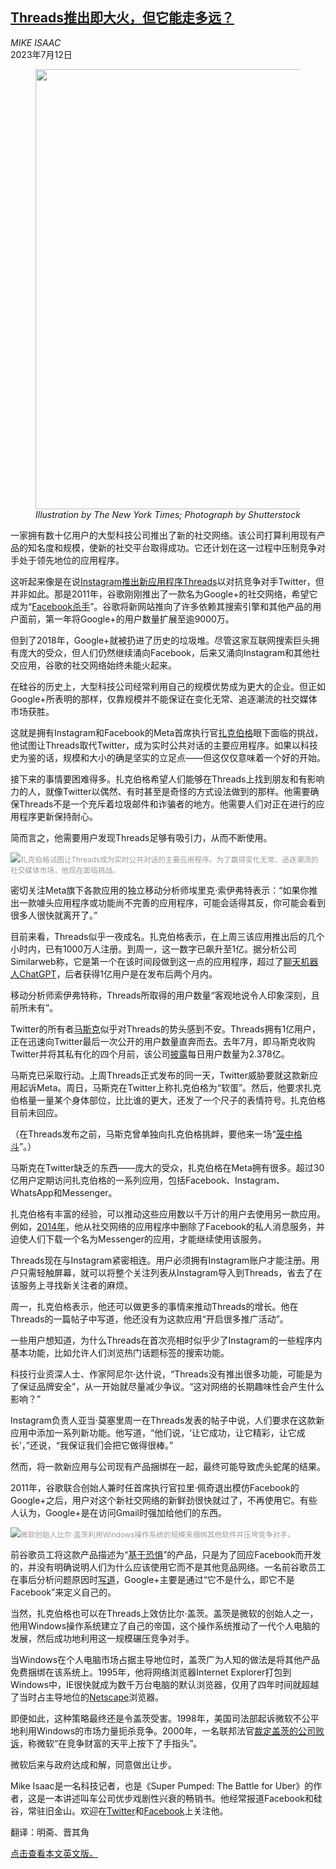 <!--1689134821000-->
[Threads推出即大火，但它能走多远？](https://cn.nytimes.com/technology/20230712/threads-zuckerberg-meta-google-plus/)
------

<address>MIKE ISAAC</address><time pudate="2023-07-12 11:31:19" datetime="2023-07-12 11:31:19">2023年7月12日</time><figure><img src="https://images.weserv.nl/?url=static01.nyt.com/images/2023/07/11/business/00threads-SUB/00threads-SUB-master1050.jpg" width="1050" height="704"><figcaption> <cite>Illustration by The New York Times; Photograph by Shutterstock</cite></figcaption></figure><section><p>一家拥有数十亿用户的大型科技公司推出了新的社交网络。该公司打算利用现有产品的知名度和规模，使新的社交平台取得成功。它还计划在这一过程中压制竞争对手处于领先地位的应用程序。</p><p>这听起来像是在说<a href="https://cn.nytimes.com/technology/20230706/threads-app-meta-twitter-killer/"></a><a href="https://cn.nytimes.com/technology/20230706/threads-app-meta-twitter-killer/">Instagram推出新应用程序</a><a href="https://cn.nytimes.com/technology/20230706/threads-app-meta-twitter-killer/">Threads</a>以对抗竞争对手Twitter，但并非如此。那是2011年，谷歌刚刚推出了一款名为Google+的社交网络，希望它成为“<a rel="noopener noreferrer" target="_blank" href="https://www.zdnet.com/article/can-google-be-a-facebook-killer/">Facebook杀手</a>”。谷歌将新网站推向了许多依赖其搜索引擎和其他产品的用户面前，第一年将Google+的用户数量扩展至逾9000万。</p><p>但到了2018年，Google+就被扔进了历史的垃圾堆。尽管这家互联网搜索巨头拥有庞大的受众，但人们仍然继续涌向Facebook，后来又涌向Instagram和其他社交应用，谷歌的社交网络始终未能火起来。</p><p>在硅谷的历史上，大型科技公司经常利用自己的规模优势成为更大的企业。但正如Google+所表明的那样，仅靠规模并不能保证在变化无常、追逐潮流的社交媒体市场获胜。</p><p>这就是拥有Instagram和Facebook的Meta首席执行官<a href="https://www.nytimes.com/topic/person/mark-zuckerberg">扎克伯格</a>眼下面临的挑战，他试图让Threads取代Twitter，成为实时公共对话的主要应用程序。如果以科技史为鉴的话，规模和大小的确是坚实的立足点——但这仅仅意味着一个好的开始。</p><p>接下来的事情要困难得多。扎克伯格希望人们能够在Threads上找到朋友和有影响力的人，就像Twitter以偶然、有时甚至是奇怪的方式设法做到的那样。他需要确保Threads不是一个充斥着垃圾邮件和诈骗者的地方。他需要人们对正在进行的应用程序更新保持耐心。</p><p>简而言之，他需要用户发现Threads足够有吸引力，从而不断使用。</p><p><img src="https://images.weserv.nl/?url=static01.nyt.com/images/2023/07/11/multimedia/11threads-zuckerberg/lfwm-master1050.jpg"><small style="color: #999;">扎克伯格试图让Threads成为实时公共对话的主要应用程序。为了赢得变化无常、追逐潮流的社交媒体市场，他现在面临挑战。</small></p><p>密切关注Meta旗下各款应用的独立移动分析师埃里克·索伊弗特表示：“如果你推出一款噱头应用程序或功能尚不完善的应用程序，可能会适得其反，你可能会看到很多人很快就离开了。”</p><p>目前来看，Threads似乎一夜成名。扎克伯格表示，在上周三该应用推出后的几个小时内，已有1000万人注册。到周一，这一数字已飙升至1亿。据分析公司Similarweb称，它是第一个在该时间段做到这一点的应用程序，超过了<a href="https://www.nytimes.com/2022/12/05/technology/chatgpt-ai-twitter.html">聊天机器人ChatGPT</a>，后者获得1亿用户是在发布后两个月内。</p><p>移动分析师索伊弗特称，Threads所取得的用户数量“客观地说令人印象深刻，且前所未有”。</p><p>Twitter的所有者<a href="https://www.nytimes.com/2022/05/03/technology/elon-musk-twitter-plan.html">马斯克</a>似乎对Threads的势头感到不安。Threads拥有1亿用户，正在迅速向Twitter最后一次公开的用户数量直奔而去。去年7月，即马斯克收购Twitter并将其私有化的四个月前，该公司<a href="https://www.nytimes.com/2022/07/22/technology/twitter-earnings.html">披露</a>每日用户数量为2.378亿。</p><p>马斯克已采取行动。上周Threads正式发布的同一天，Twitter威胁要就这款新应用起诉Meta。周日，马斯克在Twitter上称扎克伯格为“软蛋”。然后，他要求扎克伯格量一量某个身体部位，比比谁的更大，还发了一个尺子的表情符号。扎克伯格目前未回应。</p><p>（在Threads发布之前，马斯克曾单独向扎克伯格挑衅，要他来一场“<a href="https://cn.nytimes.com/technology/20230703/elon-musk-mark-zuckerberg-cage-match/">笼中格斗</a>”。）</p><p>马斯克在Twitter缺乏的东西——庞大的受众，扎克伯格在Meta拥有很多。超过30亿用户定期访问扎克伯格的一系列应用，包括Facebook、Instagram、WhatsApp和Messenger。</p><p>扎克伯格有丰富的经验，可以推动这些应用数以千万计的用户去使用另一款应用。例如，<a rel="noopener noreferrer" target="_blank" href="https://techcrunch.com/2014/04/09/facebook-messenger-or-the-highway/">2014年</a>，他从社交网络的应用程序中删除了Facebook的私人消息服务，并迫使人们下载一个名为Messenger的应用，才能继续使用该服务。</p><p>Threads现在与Instagram紧密相连。用户必须拥有Instagram账户才能注册。用户只需轻触屏幕，就可以将整个关注列表从Instagram导入到Threads，省去了在该服务上寻找新关注者的麻烦。</p><p>周一，扎克伯格表示，他还可以做更多的事情来推动Threads的增长。他在Threads的一篇帖子中写道，他还没有为这款应用“开启很多推广活动”。</p><p>一些用户想知道，为什么Threads在首次亮相时似乎少了Instagram的一些程序内基本功能，比如允许人们浏览热门话题标签的搜索功能。</p><p>科技行业资深人士、作家阿尼尔·达什说，“Threads没有推出很多功能，可能是为了保证品牌安全”，从一开始就尽量减少争议。“这对网络的长期趣味性会产生什么影响？”</p><p>Instagram负责人亚当·莫塞里周一在Threads发表的帖子中说，人们要求在这款新应用中添加一系列新功能。他写道，“他们说，‘让它成功，让它精彩，让它成长’，”还说，“我保证我们会把它做得很棒。”</p><p>然而，将一款新应用与公司现有产品捆绑在一起，最终可能导致虎头蛇尾的结果。</p><p>2011年，谷歌联合创始人兼时任首席执行官拉里·佩奇退出模仿Facebook的Google+之后，用户对这个新社交网络的新鲜劲很快就过了，不再使用它。有些人认为，Google+是在访问Gmail时强加给他们的东西。</p><p><img src="https://images.weserv.nl/?url=static01.nyt.com/images/2023/07/11/multimedia/11threads-billgates-mpfg/11threads-billgates-mpfg-master1050.jpg"><small style="color: #999;">微软创始人比尔·盖茨利用Windows操作系统的规模来捆绑其他软件并压垮竞争对手。</small></p><p>前谷歌员工将这款产品描述为“<a rel="noopener noreferrer" target="_blank" href="https://twitter.com/morganknutson/status/1050609469523021826">基于恐惧</a>”的产品，只是为了回应Facebook而开发的，并没有明确说明人们为什么应该使用它而不是其他竞品网络。一名前谷歌员工在事后分析问题原因时<a rel="noopener noreferrer" target="_blank" href="https://medium.com/chris-messina/thoughts-on-google-8883844a9ca4">写道</a>，Google+主要是通过“它不是什么，即它不是Facebook”来定义自己的。</p><p>当然，扎克伯格也可以在Threads上效仿比尔·盖茨。盖茨是微软的创始人之一，他用Windows操作系统建立了自己的帝国，这个操作系统推动了一代个人电脑的发展，然后成功地利用这一规模碾压竞争对手。</p><p>当Windows在个人电脑市场占据主导地位时，盖茨广为人知的做法是将其他产品免费捆绑在该系统上。1995年，他将网络浏览器Internet Explorer打包到Windows中，IE很快就成为数千万台电脑的默认浏览器，仅用了四年时间就超越了当时占主导地位的<a href="https://www.nytimes.com/1998/08/17/business/gates-pinpoints-date-of-browser-decision.html" title="Link: https://www.nytimes.com/1998/08/17/business/gates-pinpoints-date-of-browser-decision.html">Netscape</a>浏览器。</p><p>即便如此，这种策略最终还是令盖茨受害。1998年，美国司法部起诉微软不公平地利用Windows的市场力量扼杀竞争。2000年，一名联邦法官<a href="https://www.nytimes.com/2000/04/04/business/us-vs-microsoft-overview-us-judge-says-microsoft-violated-antitrust-laws-with.html">裁定盖茨的公司败诉</a>，称微软“在竞争财富的天平上按下了手指头”。</p><p>微软后来与政府达成和解，同意做出让步。</p></section><footer><p>Mike Isaac是一名科技记者，也是《Super Pumped: The Battle for Uber》的作者，这是一本讲述叫车公司优步戏剧性兴衰的畅销书。他经常报道Facebook和硅谷，常驻旧金山。欢迎在<a rel="nofollow" target="_blank" href="https://twitter.com/MikeIsaac">Twitter</a>和<a rel="nofollow" target="_blank" href="https://www.facebook.com/mikejisaac">Facebook</a>上关注他。</p><p>翻译：明斋、晋其角</p><p><a rel="nofollow" target="_blank" href="https://www.nytimes.com/2023/07/11/technology/threads-zuckerberg-meta-google-plus.html">点击查看本文英文版。</a></p></footer>
